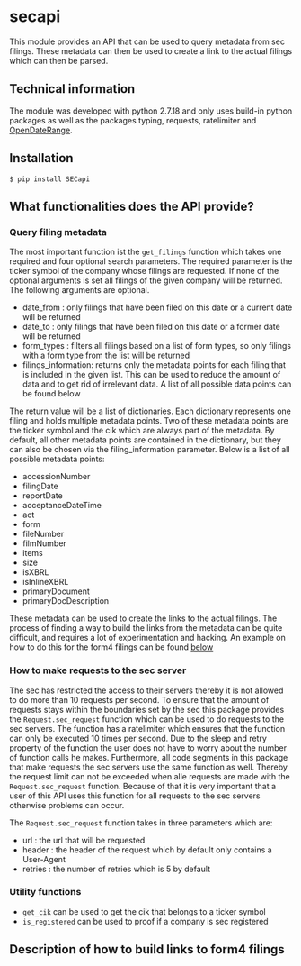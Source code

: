 # secapi
This module provides an API that can be used to query metadata from sec
filings. These metadata can then be used to create a link to the actual filings
which can then be parsed.

## Technical information
The module was developed with python 2.7.18 and only uses build-in python packages as well
as the packages typing, requests, ratelimiter and [OpenDateRange](https://github.com/tlie03/OpenDateRange).

## Installation
``$ pip install SECapi``

## What functionalities does the API provide?
### Query filing metadata
The most important function ist the `get_filings` function
which takes one required and four optional search parameters.
The required parameter is the ticker symbol of the company 
whose filings are requested. If none of the optional arguments is 
set all filings of the given company will be returned.
The following arguments are optional.
* date_from : only filings that have been filed on this date or a current date
will be returned
* date_to : only filings that have been filed on this date or a former date
will be returned
* form_types : filters all filings based on a list of form types, so only filings
with a form type from the list will be returned
* filings_information: returns only the metadata points for each filing that
is included in the given list. This can be used to reduce the amount of data
and to get rid of irrelevant data.
A list of all possible data points can be found below

The return value will be a list of dictionaries. Each dictionary represents
one filing and holds multiple metadata points. Two of these metadata points
are the ticker symbol and the cik which are always part of the metadata.
By default, all other metadata points are contained in the dictionary, but
they can also be chosen via the filing_information parameter.
Below is a list of all possible metadata points:
* accessionNumber
* filingDate
* reportDate
* acceptanceDateTime
* act
* form
* fileNumber
* filmNumber
* items
* size
* isXBRL
* isInlineXBRL
* primaryDocument
* primaryDocDescription

These metadata can be used to create the links to the actual filings.
The process of finding a way to build the links from the metadata can be quite difficult, 
and requires a lot of experimentation and hacking. An example on how to
do this for the form4 filings can be found [below](#description-of-how-to-build-links-to-form4-filings)

### How to make requests to the sec server
The sec has restricted the access to their servers thereby it is not allowed
to do more than 10 requests per second. To ensure that the amount of requests stays
within the boundaries set by the sec this package provides the `Request.sec_request`
function which can be used to do requests to the sec servers. The
function has a ratelimiter which ensures that the function can only be executed
10 times per second. Due to the sleep and retry property of the function
the user does not have to worry about the number of function calls he makes.
Furthermore, all code segments in this package that make requests
the sec servers use the same function as well. Thereby the request limit
can not be exceeded when alle requests are made with the `Request.sec_request`
function. Because of that it is very important that a user of this API uses
this function for all requests to the sec servers otherwise problems can occur.

The `Request.sec_request` function takes in three parameters which are:
* url : the url that will be requested
* header : the header of the request which by default only contains a User-Agent
* retries : the number of retries which is 5 by default

### Utility functions
* `get_cik` can be used to get the cik that belongs to a ticker symbol
* `is_registered` can be used to proof if a company is sec registered

## Description of how to build links to form4 filings
